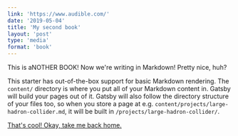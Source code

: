 ```yaml
---
link: 'https://www.audible.com/'
date: '2019-05-04'
title: 'My second book'
layout: 'post'
type: 'media'
format: 'book'
---
```


This is aNOTHER BOOK! Now we're writing in Markdown! Pretty nice, huh?

This starter has out-of-the-box support for basic Markdown rendering. The `content/` directory is where you put all of your Markdown content in. Gatsby will build your pages out of it. Gatsby will also follow the directory structure of your files too, so when you store a page at e.g. `content/projects/large-hadron-collider.md`, it will be built in `/projects/large-hadron-collider/`.

[That's cool! Okay, take me back home.](/)
